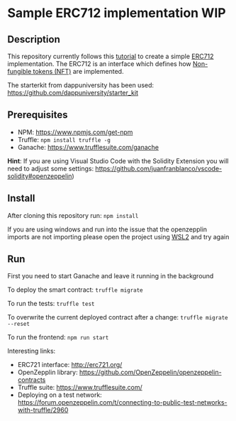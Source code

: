 Sample ERC712 implementation WIP
===

Description
---

This repository currently follows this [tutorial](https://www.youtube.com/watch?v=YPbgjPPC1d0&ab_channel=DappUniversity) to create a simple [ERC712](http://erc721.org/) implementation. The ERC712 is an interface which defines how [Non-fungible tokens (NFT)](https://ethereum.org/en/nft/) are implemented.

The starterkit from dappuniversity has been used:
https://github.com/dappuniversity/starter_kit


Prerequisites
---

+ NPM: https://www.npmjs.com/get-npm
+ Truffle:
`npm install truffle -g`
+ Ganache: https://www.trufflesuite.com/ganache

<b>Hint</b>: If you are using Visual Studio Code with the Solidity Extension you will need to adjust some settings: https://github.com/juanfranblanco/vscode-solidity#openzeppelin)

Install
---
After cloning this repository run: 
`npm install`
 
If you are using windows and run into the issue that the openzepplin imports are not importing please open the project using [WSL2](https://docs.microsoft.com/de-de/windows/wsl/install-win10) and try again

Run
---

First you need to start Ganache and leave it running in the background

To deploy the smart contract: `truffle migrate`

To run the tests: `truffle test`

To overwrite the current deployed contract after a change: `truffle migrate --reset`

To run the frontend: `npm run start` 


Interesting links:
* ERC721 interface: http://erc721.org/
* OpenZepplin library: https://github.com/OpenZeppelin/openzeppelin-contracts
* Truffle suite: https://www.trufflesuite.com/
* Deploying on a test network: https://forum.openzeppelin.com/t/connecting-to-public-test-networks-with-truffle/2960